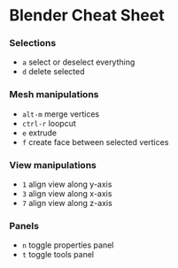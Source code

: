 # Blender Cheat Sheet

### Selections

* `a` select or deselect everything
* `d` delete selected

### Mesh manipulations

* `alt-m` merge vertices
* `ctrl-r` loopcut
* `e` extrude
* `f` create face between selected vertices

### View manipulations

* `1` align view along y-axis
* `3` align view along x-axis
* `7` align view along z-axis

### Panels

* `n` toggle properties panel
* `t` toggle tools panel
